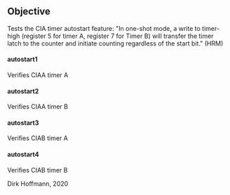 ## Objective

Tests the CIA timer autostart feature: "In one-shot mode, a write to timer-high (register 5 for timer A, register 7 for Timer B) will transfer the timer latch to the counter and initiate counting regardless of the start bit." (HRM)

#### autostart1

Verifies CIAA timer A

#### autostart2

Verifies CIAA timer B

#### autostart3

Verifies CIAB timer A

#### autostart4

Verifies CIAB timer B


Dirk Hoffmann, 2020
